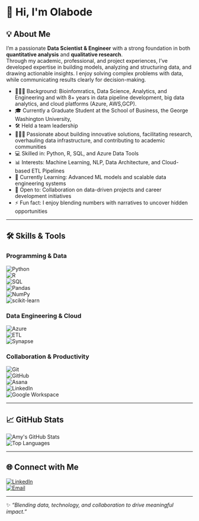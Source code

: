 # 👋 Hi, I'm Olabode  

## 💡 About Me  
I’m a passionate **Data Scientist & Engineer** with a strong foundation in both **quantitative analysis** and **qualitative research**.  
Through my academic, professional, and project experiences, I’ve developed expertise in building models, analyzing and structuring data, and drawing actionable insights. I enjoy solving complex problems with data, while communicating results clearly for decision-making.  

- 🧑🏻‍🏫 Background: Bioinfomratics, Data Science, Analytics, and Engineering and with 8+ years in data pipeline development, big data analytics, and cloud platforms (Azure, AWS,GCP).
- 🎓 Currently a Graduate Student at the School of Business, the George Washington University,
- 🛠️ Held a team leadership
- 🧑🏻‍🍳 Passionate about building innovative solutions, facilitating research, overhauling data infrastructure, and contributing to academic communities 
- 💻 Skilled in: Python, R, SQL, and Azure Data Tools  
- 📊 Interests: Machine Learning, NLP, Data Architecture, and Cloud-based ETL Pipelines  
- 🌱 Currently Learning: Advanced ML models and scalable data engineering systems  
- 🤝 Open to: Collaboration on data-driven projects and career development initiatives  
- ⚡ Fun fact: I enjoy blending numbers with narratives to uncover hidden opportunities  

---

## 🛠️ Skills & Tools  

### Programming & Data  
![Python](https://img.shields.io/badge/Python-3776AB?logo=python&logoColor=white)  
![R](https://img.shields.io/badge/R-276DC3?logo=r&logoColor=white)  
![SQL](https://img.shields.io/badge/SQL-4479A1?logo=postgresql&logoColor=white)  
![Pandas](https://img.shields.io/badge/Pandas-150458?logo=pandas&logoColor=white)  
![NumPy](https://img.shields.io/badge/NumPy-013243?logo=numpy&logoColor=white)  
![scikit-learn](https://img.shields.io/badge/scikit--learn-F7931E?logo=scikitlearn&logoColor=white)  

### Data Engineering & Cloud  
![Azure](https://img.shields.io/badge/Azure-0078D4?logo=microsoftazure&logoColor=white)  
![ETL](https://img.shields.io/badge/ETL-Pipeline-blue)  
![Synapse](https://img.shields.io/badge/Azure_Synapse-0089D6?logo=microsoftazure&logoColor=white)  

### Collaboration & Productivity  
![Git](https://img.shields.io/badge/Git-F05032?logo=git&logoColor=white)  
![GitHub](https://img.shields.io/badge/GitHub-181717?logo=github&logoColor=white)  
![Asana](https://img.shields.io/badge/Asana-F06A6A?logo=asana&logoColor=white)  
![LinkedIn](https://img.shields.io/badge/LinkedIn-0A66C2?logo=linkedin&logoColor=white)  
![Google Workspace](https://img.shields.io/badge/Google-4285F4?logo=google&logoColor=white)  

---

## 📈 GitHub Stats  

![Amy's GitHub Stats](https://github-readme-stats.vercel.app/api?username=boratonAJ&show_icons=true&theme=tokyonight)  
![Top Languages](https://github-readme-stats.vercel.app/api/top-langs/?username=boratonAJ&layout=compact&theme=tokyonight)  

---

## 🌐 Connect with Me  

[![LinkedIn](https://img.shields.io/badge/LinkedIn-Connect-blue?logo=linkedin&logoColor=white)](https://www.linkedin.com/in/boraton)  
[![Email](https://img.shields.io/badge/Email-Contact-red?logo=gmail&logoColor=white)](mailto:boraton2010@gmail.com)  

---
✨ *“Blending data, technology, and collaboration to drive meaningful impact.”*  
